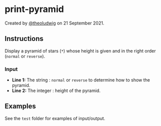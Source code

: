 # print-pyramid

Created by [@theoludwig](https://github.com/theoludwig) on 21 September 2021.

## Instructions

Display a pyramid of stars (`*`) whose height is given and in the right order (`normal` or `reverse`).

### Input

- **Line 1:** The string : `normal` or `reverse` to determine how to show the pyramid.
- **Line 2:** The integer : height of the pyramid.

## Examples

See the `test` folder for examples of input/output.
